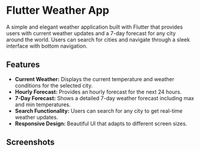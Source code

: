 # Flutter Weather App

A simple and elegant weather application built with Flutter that provides users with current weather updates and a 7-day forecast for any city around the world. Users can search for cities and navigate through a sleek interface with bottom navigation.

## Features

- **Current Weather:** Displays the current temperature and weather conditions for the selected city.
- **Hourly Forecast:** Provides an hourly forecast for the next 24 hours.
- **7-Day Forecast:** Shows a detailed 7-day weather forecast including max and min temperatures.
- **Search Functionality:** Users can search for any city to get real-time weather updates.
- **Responsive Design:** Beautiful UI that adapts to different screen sizes.

## Screenshots
